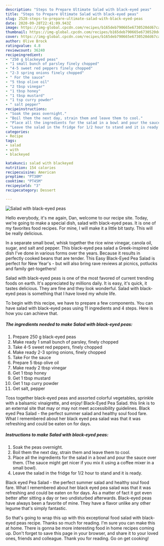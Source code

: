 ```yaml
---
description: "Steps to Prepare Ultimate Salad with black-eyed peas"
title: "Steps to Prepare Ultimate Salad with black-eyed peas"
slug: 2528-steps-to-prepare-ultimate-salad-with-black-eyed-peas
date: 2020-09-28T22:41:09.943Z
image: https://img-global.cpcdn.com/recipes/b165deb790665e6730520dd67caa6fce/751x532cq70/salad-with-black-eyed-peas-recipe-main-photo.jpg
thumbnail: https://img-global.cpcdn.com/recipes/b165deb790665e6730520dd67caa6fce/751x532cq70/salad-with-black-eyed-peas-recipe-main-photo.jpg
cover: https://img-global.cpcdn.com/recipes/b165deb790665e6730520dd67caa6fce/751x532cq70/salad-with-black-eyed-peas-recipe-main-photo.jpg
author: Olive Brock
ratingvalue: 4.8
reviewcount: 36240
recipeingredient:
- "250 g blackeyed peas"
- "1 small bunch of parsley finely chopped"
- "4-5 sweet red peppers finely chopped"
- "2-3 spring onions finely chopped"
- " For the sauce"
- "5 tbsp olive oil"
- "2 tbsp vinegar"
- "1 tbsp honey"
- "1 tbsp mustard"
- "1 tsp curry powder"
- " salt pepper"
recipeinstructions:
- "Soak the peas overnight."
- "Boil them the next day, strain them and leave them to cool."
- "Place all the ingredients for the salad in a bowl and pour the sauce over them. (The sauce might get nicer if you mix it using a coffee mixer in a small bowl)."
- "Leave the salad in the fridge for 1/2 hour to stand and it is ready."
categories:
- Recipe
tags:
- salad
- with
- blackeyed

katakunci: salad with blackeyed 
nutrition: 154 calories
recipecuisine: American
preptime: "PT30M"
cooktime: "PT45M"
recipeyield: "3"
recipecategory: Dessert

---
```



![Salad with black-eyed peas](https://img-global.cpcdn.com/recipes/b165deb790665e6730520dd67caa6fce/751x532cq70/salad-with-black-eyed-peas-recipe-main-photo.jpg)

Hello everybody, it's me again, Dan, welcome to our recipe site. Today, we're going to make a special dish, salad with black-eyed peas. It is one of my favorites food recipes. For mine, I will make it a little bit tasty. This will be really delicious.

In a separate small bowl, whisk together the rice wine vinegar, canola oil, sugar, and salt and pepper. This black-eyed pea salad a Greek-inspired side dish I&#39;ve done in various forms over the years. Because it results in perfectly cooked beans that are tender. This Easy Black-Eyed Pea Salad is perfect for New Year&#39;s - but will also bring rave reviews at picnics, potlucks and family get-togethers!

Salad with black-eyed peas is one of the most favored of current trending foods on earth. It's appreciated by millions daily. It is easy, it's quick, it tastes delicious. They are fine and they look wonderful. Salad with black-eyed peas is something that I have loved my whole life.


To begin with this recipe, we have to prepare a few components. You can have salad with black-eyed peas using 11 ingredients and 4 steps. Here is how you can achieve that.

<!--inarticleads1-->

##### The ingredients needed to make Salad with black-eyed peas:

1. Prepare 250 g black-eyed peas
1. Make ready 1 small bunch of parsley, finely chopped
1. Take 4-5 sweet red peppers, finely chopped
1. Make ready 2-3 spring onions, finely chopped
1. Take  For the sauce
1. Prepare 5 tbsp olive oil
1. Make ready 2 tbsp vinegar
1. Get 1 tbsp honey
1. Get 1 tbsp mustard
1. Get 1 tsp curry powder
1. Get  salt, pepper


Toss together black-eyed peas and assorted colorful vegetables, sprinkle with a balsamic vinaigrette, and enjoy! Black-Eyed Pea Salad. this link is to an external site that may or may not meet accessibility guidelines. Black eyed Pea Salad - the perfect summer salad and healthy soul food fare. What I remembered about her black eyed pea salad was that it was refreshing and could be eaten on for days. 

<!--inarticleads2-->

##### Instructions to make Salad with black-eyed peas:

1. Soak the peas overnight.
1. Boil them the next day, strain them and leave them to cool.
1. Place all the ingredients for the salad in a bowl and pour the sauce over them. (The sauce might get nicer if you mix it using a coffee mixer in a small bowl).
1. Leave the salad in the fridge for 1/2 hour to stand and it is ready.


Black eyed Pea Salad - the perfect summer salad and healthy soul food fare. What I remembered about her black eyed pea salad was that it was refreshing and could be eaten on for days. As a matter of fact it got even better after sitting a day or two undisturbed afterwards. Black-eyed peas have always been a favorite of mine. They have a flavor unlike any other legume that&#39;s simply fantastic. 

So that's going to wrap this up with this exceptional food salad with black-eyed peas recipe. Thanks so much for reading. I'm sure you can make this at home. There is gonna be more interesting food in home recipes coming up. Don't forget to save this page in your browser, and share it to your loved ones, friends and colleague. Thank you for reading. Go on get cooking!
